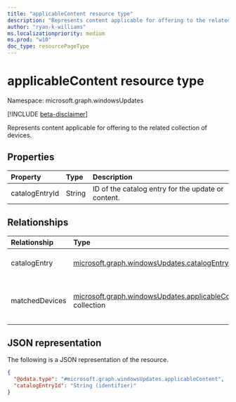 ```yaml
---
title: "applicableContent resource type"
description: "Represents content applicable for offering to the related collection of devices."
author: "ryan-k-williams"
ms.localizationpriority: medium
ms.prod: "w10"
doc_type: resourcePageType
---
```


# applicableContent resource type

Namespace: microsoft.graph.windowsUpdates

[!INCLUDE [beta-disclaimer](../../includes/beta-disclaimer.md)]

Represents content applicable for offering to the related collection of devices.

## Properties
|Property|Type|Description|
|:---|:---|:---|
|catalogEntryId|String|ID of the catalog entry for the update or content.|

## Relationships
| Relationship | Type                                                                                       | Description                              |
|:-------------|:-------------------------------------------------------------------------------------------|:-----------------------------------------|
| catalogEntry | [microsoft.graph.windowsUpdates.catalogEntry](../resources/windowsupdates-catalogentry.md) | Catalog entry for the update or content. |
|matchedDevices|[microsoft.graph.windowsUpdates.applicableContentDeviceMatch](../resources/windowsupdates-applicablecontentdevicematch.md) collection|Collection of devices and recommendations for applicable catalog content.|

## JSON representation

The following is a JSON representation of the resource.
<!-- {
  "blockType": "resource",
  "@odata.type": "microsoft.graph.windowsUpdates.applicableContent",
  "keyProperty": "catalogEntryId"
}
-->
``` json
{
  "@odata.type": "#microsoft.graph.windowsUpdates.applicableContent",
  "catalogEntryId": "String (identifier)"
}
```
